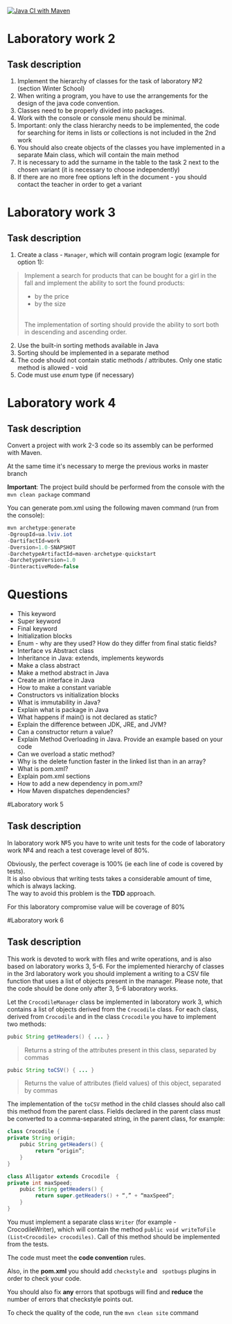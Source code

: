 [![Java CI with Maven](https://github.com/andylvua/JavaLabs/actions/workflows/maven.yml/badge.svg)](https://github.com/andylvua/JavaLabs/actions/workflows/maven.yml)
# Laboratory work 2
## Task description
1. Implement the hierarchy of classes for the task of laboratory №2 (section Winter School)
2. When writing a program, you have to use the arrangements for the design of the java code convention.
3. Classes need to be properly divided into packages.
4. Work with the console or console menu should be minimal.
5. Important: only the class hierarchy needs to be implemented, the code for searching for items in lists or collections is not included in the 2nd work
6. You should also create objects of the classes you have implemented in a separate Main class, which will contain the main method
7. It is necessary to add the surname in the table to the task 2 next to the chosen variant (it is necessary to choose independently)
8. If there are no more free options left in the document - you should contact the teacher in order to get a variant

# Laboratory work 3
## Task description
1. Create a class - ```Manager```, which will contain program logic (example for option 1):
> Implement a search for products that can be bought for a girl in the fall and implement the ability to sort the found products:
> - by the price
> - by the size
> <!-- end -->
> <br/>
> The implementation of sorting should provide the ability to sort both in descending and ascending order.



2. Use the built-in sorting methods available in Java
3. Sorting should be implemented in a separate method
4. The code should not contain static methods / attributes. Only one static method is allowed - void
5. Code must use _enum_ type (if necessary)

# Laboratory work 4
## Task description
Convert a project with work 2-3 code so its assembly can be performed with Maven.

At the same time it's necessary to merge the previous works in master branch

**Important**: The project build should be performed from the console with the ```mvn clean package``` command

You can generate pom.xml using the following maven command (run from the console):
``` java
mvn archetype:generate 
-DgroupId=ua.lviv.iot 
-DartifactId=work 
-Dversion=1.0-SNAPSHOT 
-DarchetypeArtifactId=maven-archetype-quickstart 
-DarchetypeVersion=1.0 
-DinteractiveMode=false
```

# Questions
* This keyword
* Super keyword
* Final keyword
* Initialization blocks
* Enum - why are they used? How do they differ from final static fields?
* Interface vs Abstract class
* Inheritance in Java: extends, implements keywords
* Make a class abstract
* Make a method abstract in Java
* Create an interface in Java
* How to make a constant variable
* Constructors vs initialization blocks
* What is immutability in Java?
* Explain what is package in Java
* What happens if main() is not declared as static?
* Explain the difference between JDK, JRE, and JVM?
* Can a constructor return a value?
* Explain Method Overloading in Java. Provide an example based on your code
* Can we overload a static method?
* Why is the delete function faster in the linked list than in an array?
* What is pom.xml?
* Explain pom.xml sections
* How to add a new dependency in pom.xml?
* How Maven dispatches dependencies?

#Laboratory work 5
## Task description
In laboratory work №5 you have to write unit tests for the code of laboratory work №4
and reach a test coverage level of 80%.

Obviously, the perfect coverage is 100% (ie each line of code is covered by tests). </br>
It is also obvious that writing tests takes a considerable amount of time, which is always lacking. <br>
The way to avoid this problem is the **TDD** approach.

For this laboratory compromise value will be coverage of 80%

#Laboratory work 6
## Task description
This work is devoted to work with files and write operations, and is also based on
laboratory works 3, 5-6. For the implemented hierarchy of classes in the 3rd laboratory work you should implement
a writing to a CSV file function that uses a list of objects present in the manager. Please note, that the code should be
done only after 3, 5-6 laboratory works.

Let the ```CrocodileManager``` class be implemented in laboratory work 3,
which contains a list of objects derived from the ```Crocodile``` class. For each class,
derived from ```Crocodile``` and in the class ```Crocodile``` you have to implement two methods:

``` java
pubic String getHeaders() { ... }
```
> Returns a string of the attributes present in this class, separated by commas
``` java
pubic String toCSV() { ... }
```
> Returns the value of attributes (field values) of this object, separated by commas

The implementation of the ```toCSV``` method in the child classes should also call this method from the parent class.
Fields declared in the parent class must be converted to a comma-separated string,
in the parent class, for example:

``` java
class Crocodile {
private String origin;
    pubic String getHeaders() { 
         return “origin”;
    }
}

class Alligator extends Crocodile  {
private int maxSpeed;
    pubic String getHeaders() { 
         return super.getHeaders() + “,” + “maxSpeed”;
    }
}
```

You must implement a separate class ```Writer```
(for example - CrocodileWriter), which will contain the method
```public void writeToFile (List<Crocodile> crocodiles)```.
Call of this method should be implemented from the tests.

The code must meet the **code convention** rules.

Also, in the **pom.xml** you should add ```checkstyle``` and ``` spotbugs``` plugins in order to check your code.

You should also fix **any** errors that spotbugs will find and **reduce** the number of errors that checkstyle points out.

To check the quality of the code, run the ```mvn clean site``` command
